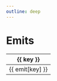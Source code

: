 ```yaml
---
outline: deep
---
```


# Emits

<table>
<thead>
<tr>
    <th v-for="key in ['name', 'description']" :key="key">
    {{ key }}
    </th>
</tr>
</thead>

<tbody>
<tr v-for="emit, index in emits" :key='"item" + index'>
<td v-for="key in ['name', 'description']" :key="key">
    {{ emit[key] }}
</td>
</tr>
</tbody>
</table>

<script setup>
import { useData } from 'vitepress'
import { emits } from '@/src/emits'

const { site, theme, page, frontmatter } = useData()

</script>



